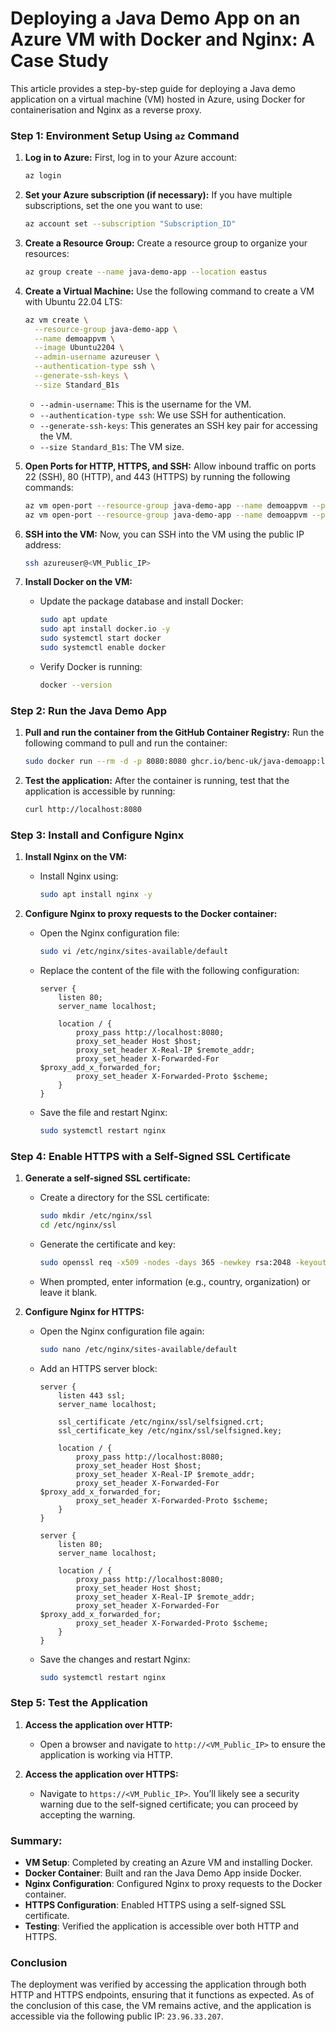 # Deploying a Java Demo App on an Azure VM with Docker and Nginx: A Case Study

This article provides a step-by-step guide for deploying a Java demo application on a virtual machine (VM) hosted in Azure, using Docker for containerisation and Nginx as a reverse proxy.

### Step 1: Environment Setup Using `az` Command

1. **Log in to Azure:**
   First, log in to your Azure account:
   ```bash
   az login
   ```

2. **Set your Azure subscription (if necessary):**
   If you have multiple subscriptions, set the one you want to use:
   ```bash
   az account set --subscription "Subscription_ID"
   ```

3. **Create a Resource Group:**
   Create a resource group to organize your resources:
   ```bash
   az group create --name java-demo-app --location eastus
   ```

4. **Create a Virtual Machine:**
   Use the following command to create a VM with Ubuntu 22.04 LTS:
   ```bash
   az vm create \
     --resource-group java-demo-app \
     --name demoappvm \
     --image Ubuntu2204 \
     --admin-username azureuser \
     --authentication-type ssh \
     --generate-ssh-keys \
     --size Standard_B1s
   ```

   - `--admin-username`: This is the username for the VM.
   - `--authentication-type ssh`: We use SSH for authentication.
   - `--generate-ssh-keys`: This generates an SSH key pair for accessing the VM.
   - `--size Standard_B1s`: The VM size.

5. **Open Ports for HTTP, HTTPS, and SSH:**
   Allow inbound traffic on ports 22 (SSH), 80 (HTTP), and 443 (HTTPS) by running the following commands:
   ```bash
   az vm open-port --resource-group java-demo-app --name demoappvm --port 80 --priority 1100
   az vm open-port --resource-group java-demo-app --name demoappvm --port 443 --priority 1200
   ```

6. **SSH into the VM:**
   Now, you can SSH into the VM using the public IP address:
   ```bash
   ssh azureuser@<VM_Public_IP> 
   ```
   
7. **Install Docker on the VM:**
   - Update the package database and install Docker:
     ```bash
     sudo apt update
     sudo apt install docker.io -y
     sudo systemctl start docker
     sudo systemctl enable docker
     ```
   - Verify Docker is running:
     ```bash
     docker --version
     ```

### Step 2: Run the Java Demo App

1. **Pull and run the container from the GitHub Container Registry:**
   Run the following command to pull and run the container:
   ```bash
   sudo docker run --rm -d -p 8080:8080 ghcr.io/benc-uk/java-demoapp:latest
   ```

2. **Test the application:**
   After the container is running, test that the application is accessible by running:
   ```bash
   curl http://localhost:8080
   ```

### Step 3: Install and Configure Nginx

1. **Install Nginx on the VM:**
   - Install Nginx using:
     ```bash
     sudo apt install nginx -y
     ```

2. **Configure Nginx to proxy requests to the Docker container:**
   - Open the Nginx configuration file:
     ```bash
     sudo vi /etc/nginx/sites-available/default
     ```
   
   - Replace the content of the file with the following configuration:
     ```nginx
     server {
         listen 80;
         server_name localhost;

         location / {
             proxy_pass http://localhost:8080;
             proxy_set_header Host $host;
             proxy_set_header X-Real-IP $remote_addr;
             proxy_set_header X-Forwarded-For $proxy_add_x_forwarded_for;
             proxy_set_header X-Forwarded-Proto $scheme;
         }
     }
     ```

   - Save the file and restart Nginx:
     ```bash
     sudo systemctl restart nginx
     ```

### Step 4: Enable HTTPS with a Self-Signed SSL Certificate

1. **Generate a self-signed SSL certificate:**
   - Create a directory for the SSL certificate:
     ```bash
     sudo mkdir /etc/nginx/ssl
     cd /etc/nginx/ssl
     ```

   - Generate the certificate and key:
     ```bash
     sudo openssl req -x509 -nodes -days 365 -newkey rsa:2048 -keyout selfsigned.key -out selfsigned.crt
     ```

   - When prompted, enter information (e.g., country, organization) or leave it blank.

2. **Configure Nginx for HTTPS:**
   - Open the Nginx configuration file again:
     ```bash
     sudo nano /etc/nginx/sites-available/default
     ```

   - Add an HTTPS server block:
     ```nginx
     server {
         listen 443 ssl;
         server_name localhost;

         ssl_certificate /etc/nginx/ssl/selfsigned.crt;
         ssl_certificate_key /etc/nginx/ssl/selfsigned.key;

         location / {
             proxy_pass http://localhost:8080;
             proxy_set_header Host $host;
             proxy_set_header X-Real-IP $remote_addr;
             proxy_set_header X-Forwarded-For $proxy_add_x_forwarded_for;
             proxy_set_header X-Forwarded-Proto $scheme;
         }
     }

     server {
         listen 80;
         server_name localhost;

         location / {
             proxy_pass http://localhost:8080;
             proxy_set_header Host $host;
             proxy_set_header X-Real-IP $remote_addr;
             proxy_set_header X-Forwarded-For $proxy_add_x_forwarded_for;
             proxy_set_header X-Forwarded-Proto $scheme;
         }
     }
     ```

   - Save the changes and restart Nginx:
     ```bash
     sudo systemctl restart nginx
     ```

### Step 5: Test the Application

1. **Access the application over HTTP:**
   - Open a browser and navigate to `http://<VM_Public_IP>` to ensure the application is working via HTTP.

2. **Access the application over HTTPS:**
   - Navigate to `https://<VM_Public_IP>`. You’ll likely see a security warning due to the self-signed certificate; you can proceed by accepting the warning.

### Summary:
- **VM Setup**: Completed by creating an Azure VM and installing Docker.
- **Docker Container**: Built and ran the Java Demo App inside Docker.
- **Nginx Configuration**: Configured Nginx to proxy requests to the Docker container.
- **HTTPS Configuration**: Enabled HTTPS using a self-signed SSL certificate.
- **Testing**: Verified the application is accessible over both HTTP and HTTPS.

### Conclusion
The deployment was verified by accessing the application through both HTTP and HTTPS endpoints, ensuring that it functions as expected. As of the conclusion of this case, the VM remains active, and the application is accessible via the following public IP: `23.96.33.207`.
